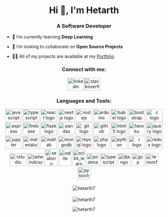 <h1 align="center">Hi 👋, I'm Hetarth</h1>
<h3 align="center">A Software Developer</h3>

- 🌱 I’m currently learning **Deep Learning**

- 👯 I’m looking to collaborate on **Open Source Projects**

- 👨‍💻 All of my projects are available at my [Portfolio](https://hetarth.vercel.app/)

<h3 align="center">Connect with me:</h3>
<p align="center"><a href="https://www.linkedin.com/in/hetarth-raval-936462218/"><img 
height="40"
width="52"
alt="linkedin logo" src="https://cdn.jsdelivr.net/gh/devicons/devicon/icons/linkedin/linkedin-original.svg" /></a><a href="https://stackoverflow.com/users/16973267/hetarth7"><img 
height="40"
width="52"
alt="stackoverflow logo" src="https://upload.wikimedia.org/wikipedia/commons/e/ef/Stack_Overflow_icon.svg" /></a></p>



<h3 align="center">Languages and Tools:</h3>
<p align="center"> <img
          className="inline"
          src="https://cdn.jsdelivr.net/gh/devicons/devicon/icons/javascript/javascript-original.svg"
          height="40"
          width="52"
          alt="javascript logo"
        />
        <img
          className="inline"
          src="https://cdn.jsdelivr.net/gh/devicons/devicon/icons/typescript/typescript-original.svg"
          height="40"
          width="52"
          alt="typescript logo"
        />
        <img
          className="inline"
          src="https://cdn.jsdelivr.net/gh/devicons/devicon/icons/react/react-original.svg"
          height="40"
          width="52"
          alt="react logo"
        />
        <img
          className="inline"
          src="https://cdn.jsdelivr.net/gh/devicons/devicon/icons/nextjs/nextjs-original.svg"
          height="40"
          width="52"
          alt="nextjs logo"
        />
        <img
          className="inline"
          src="https://cdn.jsdelivr.net/gh/devicons/devicon/icons/nodejs/nodejs-original-wordmark.svg"
          height="40"
          width="52"
          alt="nodejs logo"
        />
        <img
          className="inline"
          src="https://cdn.jsdelivr.net/gh/devicons/devicon/icons/arduino/arduino-original.svg"
          height="40"
          width="52"
          alt="arduino logo"
        />
        <img
          className="inline"
          src="https://cdn.jsdelivr.net/gh/devicons/devicon/icons/babel/babel-original.svg"
          height="40"
          width="52"
          alt="babel logo"
        />
        <img
          className="inline"
          src="https://cdn.jsdelivr.net/gh/devicons/devicon/icons/bootstrap/bootstrap-original.svg"
          height="40"
          width="52"
          alt="bootstrap logo"
        />
        <img
          className="inline"
          src="https://cdn.jsdelivr.net/gh/devicons/devicon/icons/c/c-original.svg"
          height="40"
          width="52"
          alt="c logo"
        />
        <img
          className="inline"
          src="https://cdn.jsdelivr.net/gh/devicons/devicon/icons/express/express-original-wordmark.svg"
          height="40"
          width="52"
          alt="express logo"
        />
        <img
          className="inline"
          src="https://cdn.jsdelivr.net/gh/devicons/devicon/icons/firebase/firebase-plain.svg"
          height="40"
          width="52"
          alt="firebase logo"
        />
        <img
          className="inline"
          src="https://cdn.jsdelivr.net/gh/devicons/devicon/icons/flask/flask-original.svg"
          height="40"
          width="52"
          alt="flask logo"
        />
          <img 
          className="inline"
          src="https://cdn.jsdelivr.net/gh/devicons/devicon/icons/pandas/pandas-original.svg"
          height="40"
          width="52"
          alt="pandas logo" /> 
        <img
          className="inline"
          src="https://cdn.jsdelivr.net/gh/devicons/devicon/icons/git/git-original.svg"
          height="40"
          width="52"
          alt="git logo"
        />
        <img
          className="inline"
          src="https://cdn.jsdelivr.net/gh/devicons/devicon/icons/github/github-original.svg"
          height="40"
          width="52"
          alt="github logo"
        />
        <img
          className="inline"
          src="https://cdn.jsdelivr.net/gh/devicons/devicon/icons/html5/html5-original.svg"
          height="40"
          width="52"
          alt="html5 logo"
        />
        <img
          className="inline"
          src="https://cdn.jsdelivr.net/gh/devicons/devicon/icons/heroku/heroku-original.svg"
          height="40"
          width="52"
          alt="heroku logo"
        />
        <img
          className="inline"
          src="https://cdn.jsdelivr.net/gh/devicons/devicon/icons/jquery/jquery-original.svg"
          height="40"
          width="52"
          alt="jquery logo"
        />
        <img
          className="inline"
          src="https://cdn.jsdelivr.net/gh/devicons/devicon/icons/jupyter/jupyter-original.svg"
          height="40"
          width="52"
          alt="jupyter logo"
        />
        <img
          className="inline"
          src="https://cdn.jsdelivr.net/gh/devicons/devicon/icons/materialui/materialui-original.svg"
          height="40"
          width="52"
          alt="materialui logo"
        />
        <img
          className="inline"
          src="https://cdn.jsdelivr.net/gh/devicons/devicon/icons/matlab/matlab-original.svg"
          height="40"
          width="52"
          alt="matlab logo"
        />
        <img
          className="inline"
          src="https://cdn.jsdelivr.net/gh/devicons/devicon/icons/mongodb/mongodb-original.svg"
          height="40"
          width="52"
          alt="mongodb logo"
        />
        <img
          className="inline"
          src="https://cdn.jsdelivr.net/gh/devicons/devicon/icons/mysql/mysql-original.svg"
          height="40"
          width="52"
          alt="mysql logo"
        />
        <img
          className="inline"
          src="https://cdn.jsdelivr.net/gh/devicons/devicon/icons/php/php-original.svg"
          height="40"
          width="52"
          alt="php logo"
        />
        <img
          className="inline"
          src="https://cdn.jsdelivr.net/gh/devicons/devicon/icons/python/python-original.svg"
          height="40"
          width="52"
          alt="python logo"
        />
        <img
          className="inline"
          src="https://cdn.jsdelivr.net/gh/devicons/devicon/icons/r/r-original.svg"
          height="40"
          width="52"
          alt="r logo"
        />
        <img
          className="inline"
          src="https://cdn.jsdelivr.net/gh/devicons/devicon/icons/redux/redux-original.svg"
          height="40"
          width="52"
          alt="redux logo"
        />
        <img
          className="inline"
          src="https://cdn.jsdelivr.net/gh/devicons/devicon/icons/rstudio/rstudio-original.svg"
          height="40"
          width="52"
          alt="rstudio logo"
        />
        <img
          className="inline"
          src="https://cdn.jsdelivr.net/gh/devicons/devicon/icons/tailwindcss/tailwindcss-original-wordmark.svg"
          height="40"
          width="52"
          alt="tailwindcss logo"
        />
        <img
          className="inline"
          src="https://seaborn.pydata.org/_images/logo-mark-lightbg.svg"
          alt="seaborn"
          width="40"
          height="52"
        />
        <img
          className="inline"
          src="https://www.vectorlogo.zone/logos/sqlite/sqlite-icon.svg"
          alt="sqlite"
          width="40"
          height="52"
        />
        <img
          className="inline"
          src="https://upload.wikimedia.org/wikipedia/commons/0/05/Scikit_learn_logo_small.svg"
          alt="scikit_learn"
          width="40"
          height="52"
        />
        <img
          className="inline"
          src="https://www.vectorlogo.zone/logos/getpostman/getpostman-icon.svg"
          alt="postman"
          width="40"
          height="40"
        /> <img
          className="inline"
          src="https://cdn.jsdelivr.net/gh/devicons/devicon/icons/docker/docker-original.svg"
          height="40"
          width="52"
          alt="typescript logo"
        /> <img src="https://cdn.worldvectorlogo.com/logos/django.svg" alt="django" width="40" height="40"/> <img src="https://www.vectorlogo.zone/logos/google_cloud/google_cloud-icon.svg" alt="gcp" width="40" height="40"/> <img src="https://www.vectorlogo.zone/logos/tensorflow/tensorflow-icon.svg" alt="tensorflow" width="40" height="40"/> <img src="https://www.vectorlogo.zone/logos/pytorch/pytorch-icon.svg" alt="pytorch" width="40" height="40"/> </p>
<p align="center">
<img style="padding:5px" className="inline" align="center" src="https://github-readme-stats.vercel.app/api/top-langs?username=hetarth7&show_icons=true&locale=en&layout=compact&theme=radical" alt="hetarth7" />

<!-- <img className="inline" align="center" src="https://github-readme-stats.vercel.app/api?username=hetarth7&show_icons=true&locale=en&theme=radical" alt="hetarth7" /> -->
<div align="center"><img  className="inline" src="https://github-readme-streak-stats.herokuapp.com/?user=hetarth7&&theme=radical" alt="hetarth7" /></div>

</p>
<p align="center"> <img src="https://komarev.com/ghpvc/?username=hetarth7&label=Profile%20views&color=0e75b6&style=flat" alt="hetarth7" /> </p>


          
          
